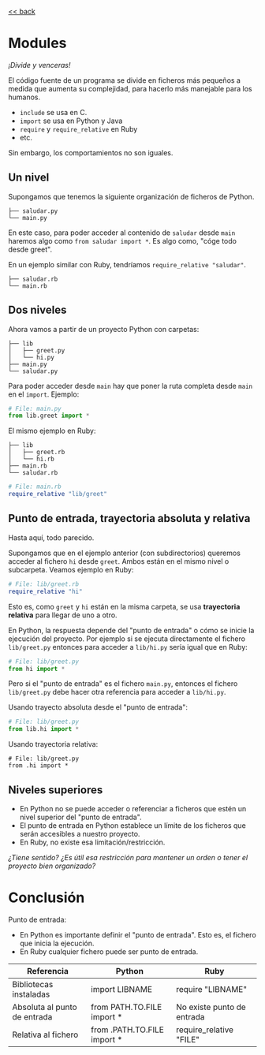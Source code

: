 [<< back](README.md)

# Modules

_¡Divide y venceras!_

El código fuente de un programa se divide en ficheros más pequeños a medida que aumenta su complejidad, para hacerlo más manejable para los humanos.

* `include` se usa en C.
* `import` se usa en Python y Java
* `require` y `require_relative` en Ruby
* etc.

Sin embargo, los comportamientos no son iguales.

## Un nivel

Supongamos que tenemos la siguiente organización de ficheros de Python.

```
├── saludar.py
└── main.py
```

En este caso, para poder acceder al contenido de `saludar` desde `main` haremos algo como `from saludar import *`. Es algo como, "cóge todo desde greet".

En un ejemplo similar con Ruby, tendríamos `require_relative "saludar"`.

```
├── saludar.rb
└── main.rb
```

## Dos niveles

Ahora vamos a partir de un proyecto Python con carpetas:

```
├── lib
│   ├── greet.py
│   └── hi.py
├── main.py
└── saludar.py
```

Para poder acceder desde `main` hay que poner la ruta completa desde `main` en el `import`. Ejemplo:

```python
# File: main.py
from lib.greet import *
```

El mismo ejemplo en Ruby:

```
├── lib
│   ├── greet.rb
│   └── hi.rb
├── main.rb
└── saludar.rb
```

```ruby
# File: main.rb
require_relative "lib/greet"
```

## Punto de entrada, trayectoria absoluta y relativa

Hasta aquí, todo parecido.

Supongamos que en el ejemplo anterior (con subdirectorios) queremos acceder al fichero `hi` desde `greet`. Ambos están en el mismo nivel o subcarpeta. Veamos ejemplo en Ruby:

```ruby
# File: lib/greet.rb
require_relative "hi"
```

Esto es, como `greet` y `hi` están en la misma carpeta, se usa **trayectoria relativa** para llegar de uno a otro.

En Python, la respuesta depende del "punto de entrada" o cómo se inicie la ejecución del proyecto. Por ejemplo si se ejecuta directamente el fichero `lib/greet.py` entonces para acceder a `lib/hi.py` sería igual que en Ruby:

```python
# File: lib/greet.py
from hi import *
```

Pero si el "punto de entrada" es el fichero `main.py`, entonces el fichero `lib/greet.py` debe hacer otra referencia para acceder a `lib/hi.py`.

Usando trayecto absoluta desde el "punto de entrada":

```python
# File: lib/greet.py
from lib.hi import *
```

Usando trayectoria relativa:
```
# File: lib/greet.py
from .hi import *
```

## Niveles superiores

* En Python no se puede acceder o referenciar a ficheros que estén un nivel superior del "punto de entrada".
* El punto de entrada en Python establece un límite de los ficheros que serán accesibles a nuestro proyecto.
* En Ruby, no existe esa limitación/restricción.

_¿Tiene sentido? ¿Es útil esa restricción para mantener un orden o tener el proyecto bien organizado?_

# Conclusión

Punto de entrada:
* En Python es importante definir el "punto de entrada". Esto es, el fichero que inicia la ejecución.
* En Ruby cualquier fichero puede ser punto de entrada.

| Referencia                   | Python                      | Ruby |
| ---------------------------- | --------------------------- | ----------------- |
| Bibliotecas instaladas       | import LIBNAME              | require "LIBNAME" |
| Absoluta al punto de entrada | from PATH.TO.FILE import *  | No existe punto de entrada |
| Relativa al fichero          | from .PATH.TO.FILE import * | require_relative "FILE" |
